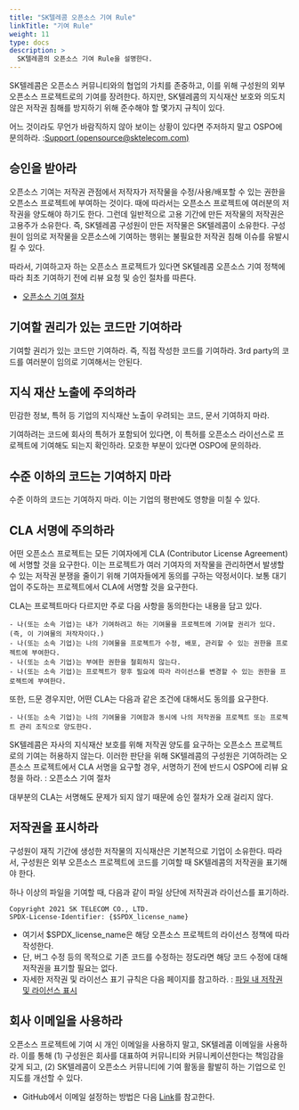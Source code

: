 ```yaml
---
title: "SK텔레콤 오픈소스 기여 Rule"
linkTitle: "기여 Rule"
weight: 11
type: docs
description: >
  SK텔레콤의 오픈소스 기여 Rule을 설명한다. 
---
```

SK텔레콤은 오픈소스 커뮤니티와의 협업의 가치를 존중하고, 이를 위해 구성원의 외부 오픈소스 프로젝트로의 기여를 장려한다. 하지만, SK텔레콤의 지식재산 보호와 의도치 않은 저작권 침해를 방지하기 위해 준수해야 할 몇가지 규칙이 있다. 

어느 것이라도 무언가 바람직하지 않아 보이는 상황이 있다면 주저하지 말고 OSPO에 문의하라. :[Support (opensource@sktelecom.com)](https://sktelecom.github.io/about/contact/)

## 승인을 받아라
오픈소스 기여는 저작권 관점에서 저작자가 저작물을 수정/사용/배포할 수 있는 권한을 오픈소스 프로젝트에 부여하는 것이다. 때에 따라서는 오픈소스 프로젝트에 여러분의 저작권을 양도해야 하기도 한다. 그런데 일반적으로 고용 기간에 만든 저작물의 저작권은 고용주가 소유한다. 즉, SK텔레콤 구성원이 만든 저작물은 SK텔레콤이 소유한다. 구성원이 임의로 저작물을 오픈소스에 기여하는 행위는 불필요한 저작권 침해 이슈를 유발시킬 수 있다. 

따라서, 기여하고자 하는 오픈소스 프로젝트가 있다면 SK텔레콤 오픈소스 기여 정책에 따라 최초 기여하기 전에 리뷰 요청 및 승인 절차를 따른다.

* [오픈소스 기여 절차](#오픈소스-기여-절차)

## 기여할 권리가 있는 코드만 기여하라
기여할 권리가 있는 코드만 기여하라. 즉, 직접 작성한 코드를 기여하라. 3rd party의 코드를 여러분이 임의로 기여해서는 안된다. 

## 지식 재산 노출에 주의하라
민감한 정보, 특허 등 기업의 지식재산 노출이 우려되는 코드, 문서 기여하지 마라. 

기여하려는 코드에 회사의 특허가 포함되어 있다면, 이 특허를 오픈소스 라이선스로 프로젝트에 기여해도 되는지 확인하라. 모호한 부분이 있다면 OSPO에 문의하라. 

## 수준 이하의 코드는 기여하지 마라
수준 이하의 코드는 기여하지 마라. 이는 기업의 평판에도 영향을 미칠 수 있다.

## CLA 서명에 주의하라
어떤 오픈소스 프로젝트는 모든 기여자에게 CLA (Contributor License Agreement)에 서명할 것을 요구한다. 이는 프로젝트가 여러 기여자의 저작물을 관리하면서 발생할 수 있는 저작권 분쟁을 줄이기 위해 기여자들에게 동의를 구하는 약정서이다. 보통 대기업이 주도하는 프로젝트에서 CLA에 서명할 것을 요구한다.

CLA는 프로젝트마다 다르지만 주로 다음 사항을 동의한다는 내용을 담고 있다.

~~~
- 나(또는 소속 기업)는 내가 기여하려고 하는 기여물을 프로젝트에 기여할 권리가 있다. (즉, 이 기여물의 저작자이다.)
- 나(또는 소속 기업)는 나의 기여물을 프로젝트가 수정, 배포, 관리할 수 있는 권한을 프로젝트에 부여한다.
- 나(또는 소속 기업)는 부여한 권한을 철회하지 않는다.
- 나(또는 소속 기업)는 프로젝트가 향후 필요에 따라 라이선스를 변경할 수 있는 권한을 프로젝트에 부여한다.
~~~

또한, 드문 경우지만, 어떤 CLA는 다음과 같은 조건에 대해서도 동의를 요구한다.

~~~
- 나(또는 소속 기업)는 나의 기여물을 기여함과 동시에 나의 저작권을 프로젝트 또는 프로젝트 관리 조직으로 양도한다.
~~~

SK텔레콤은 자사의 지식재산 보호를 위해 저작권 양도를 요구하는 오픈소스 프로젝트로의 기여는 허용하지 않는다. 이러한 판단을 위해 SK텔레콤의 구성원은 기여하려는 오픈소스 프로젝트에서 CLA 서명을 요구할 경우, 서명하기 전에 반드시 OSPO에 리뷰 요청을 하라. : 오픈소스 기여 절차

대부분의 CLA는 서명해도 문제가 되지 않기 때문에 승인 절차가 오래 걸리지 않다. 

## 저작권을 표시하라
구성원이 재직 기간에 생성한 저작물의 지식재산은 기본적으로 기업이 소유한다. 따라서, 구성원은 외부 오픈소스 프로젝트에 코드를 기여할 때 SK텔레콤의 저작권을 표기해야 한다.

하나 이상의 파일을 기여할 때, 다음과 같이 파일 상단에 저작권과 라이선스를 표기하라. 

~~~
Copyright 2021 SK TELECOM CO., LTD.
SPDX-License-Identifier: {$SPDX_license_name}
~~~

* 여기서 $SPDX_license_name은 해당 오픈소스 프로젝트의 라이선스 정책에 따라 작성한다.
* 단, 버그 수정 등의 목적으로 기존 코드를 수정하는 정도라면 해당 코드 수정에 대해 저작권을 표기할 필요는 없다. 
* 자세한 저작권 및 라이선스 표기 규칙은 다음 페이지를 참고하라. : [파일 내 저작권 및 라이선스 표시](/guide/release/process/copyright)

## 회사 이메일을 사용하라
오픈소스 프로젝트에 기여 시 개인 이메일을 사용하지 말고, SK텔레콤 이메일을 사용하라. 이를 통해 (1) 구성원은 회사를 대표하여 커뮤니티와 커뮤니케이션한다는 책임감을 갖게 되고, (2) SK텔레콤이 오픈소스 커뮤니티에 기여 활동을 활발히 하는 기업으로 인지도를 개선할 수 있다.

* GitHub에서 이메일 설정하는 방법은 다음 [Link](https://docs.github.com/en/github/setting-up-and-managing-your-github-user-account/setting-your-commit-email-address)를 참고한다.